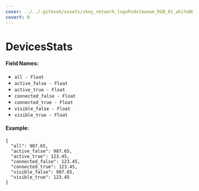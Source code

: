 ```yaml
---
cover: ../../.gitbook/assets/skey_network_logoPodstawowe_RGB_01_whiteBG.png
coverY: 0
---
```


# DevicesStats

#### Field Names:

* `all - Float`
* `active_false - Float`
* `active_true - Float`
* `connected_false - Float`
* `connected_true - Float`
* `visible_false - Float`
* `visible_true - Float`

#### Example:

```
{
  "all": 987.65,
  "active_false": 987.65,
  "active_true": 123.45,
  "connected_false": 123.45,
  "connected_true": 123.45,
  "visible_false": 987.65,
  "visible_true": 123.45
}
```
